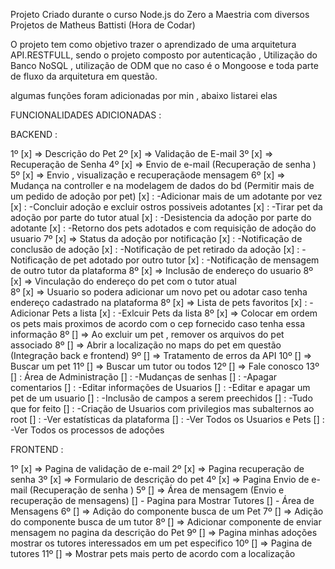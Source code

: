 Projeto Criado durante o curso Node.js do Zero a Maestria com diversos Projetos de Matheus Battisti (Hora de Codar)

O projeto tem como objetivo trazer o aprendizado de uma arquitetura API.RESTFULL, sendo o projeto composto por autenticação , Utilização do Banco NoSQL , utilização de ODM que no caso é o Mongoose e toda parte de fluxo da arquitetura em questão.

algumas funções foram adicionadas por min , abaixo listarei elas

FUNCIONALIDADES ADICIONADAS :

BACKEND :

1º  [x] => Descrição do Pet
2º  [x] => Validação de E-mail
3º  [x] => Recuperação de Senha
4º  [x] => Envio de e-mail (Recuperação de senha )
5º  [x] => Envio , visualização e recuperaçãode mensagem
6º  [x] => Mudança na controller e na modelagem de dados do bd (Permitir mais de um pedido de adoção por pet)
        [x] : -Adicionar mais de um adotante por vez
        [x] : -Concluir adoção e excluir ostros possiveis adotantes
        [x] : -Tirar pet da adoção por parte do tutor atual
        [x] : -Desistencia da adoção por parte do adotante
        [x] : -Retorno dos pets adotados e com requisição de adoção do usuario
7º  [x] => Status da adoção por notificação
        [x] : -Notificação de conclusão de adoção
        [x] : -Notificação de pet retirado da adoção
        [x] : -Notificação de pet adotado por outro tutor
        [x] : -Notificação de mensagem de outro tutor da plataforma
8º  [x] => Inclusão de endereço do usuario 
8º  [x] => Vinculação do endereço do pet com o tutor atual  
8º  [x] => Usuario so podera adicionar um novo pet ou adotar caso tenha endereço cadastrado na plataforma
8º  [x] => Lista de pets favoritos
        [x] : -Adicionar Pets a lista
        [x] : -Exlcuir Pets da lista
8º  [x] => Colocar em ordem os pets mais proximos de acordo com o cep fornecido caso tenha  essa informação
8º  [] => Ao excluir um pet , remover os arquivos do pet associado
8º  [] => Abrir a localização no maps do pet em questão (Integração back e frontend)
9º  [] => Tratamento de erros da API
10º [] => Buscar um pet 
11º [] => Buscar um tutor ou todos 
12º [] => Fale conosco
13º [] : Área de Administração 
       [] : -Mudanças de senhas
       [] : -Apagar comentarios 
       [] : -Editar informações de Usuarios 
       [] : -Editar e apagar um pet de um usuario
       [] : -Inclusão de campos a serem preechidos
       [] : -Tudo que for feito
       [] : -Criação de Usuarios com privilegios mas subalternos ao root
       [] : -Ver estatísticas da plataforma
                [] : -Ver Todos os Usuarios e Pets
                [] : -Ver Todos os processos de adoções

FRONTEND :

1º  [x] => Pagina de validação de e-mail
2º  [x] => Pagina recuperação de senha 
3º  [x] => Formulario de descrição do pet
4º  [x] => Pagina Envio de e-mail (Recuperação de senha )
5º  [] => Área de mensagem (Envio e recuperação de mensagens)
        [] - Pagina para Mostrar Tutores 
        [] - Área de Mensagens
6º  [] => Adição do componente busca de um Pet
7º  [] => Adição do componente busca de um tutor
8º  [] => Adicionar componente de enviar mensagem no pagina da descrição do Pet
9º  [] => Pagina minhas adoções mostrar os tutores interessados em um pet especifico
10º [] => Pagina de tutores
11º [] => Mostrar pets mais perto de acordo com a localização